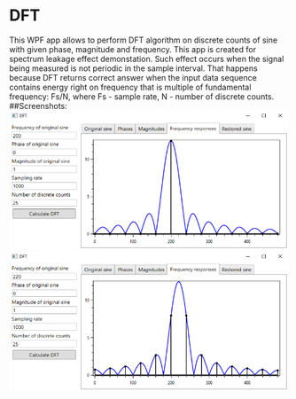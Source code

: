 # DFT
This WPF app allows to perform DFT algorithm on discrete counts of sine with given phase, magnitude and frequency. This app is created for spectrum leakage effect demonstation. Such effect occurs when the signal being measured is not periodic in the sample interval. That happens because DFT returns correct answer when the input data sequence contains energy right on frequency that is multiple of fundamental frequency: Fs/N, where Fs - sample rate, N - number of discrete counts.
##Screenshots:
![screenshot](screenshot1.png)
![screenshot](screenshot2.png)
